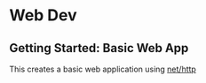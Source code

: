 # Web Dev

## Getting Started: Basic Web App

This creates a basic web application using [net/http](https://pkg.go.dev/net/http?utm_source=gopls)
